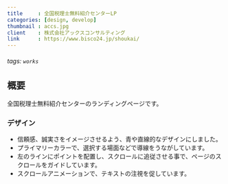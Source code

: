 ```yaml
---
title     : 全国税理士無料紹介センターLP
categories: [design, develop]
thumbnail : accs.jpg
client    : 株式会社アックスコンサルティング
link      : https://www.bisco24.jp/shoukai/
---
```

###### tags: `works`

## 概要

全国税理士無料紹介センターのランディングページです。

### デザイン

- 信頼感、誠実さをイメージさせるよう、青や直線的なデザインにしました。
- プライマリーカラーで、選択する場面などで導線をうながしています。
- 左のラインにポイントを配置し、スクロールに追従させる事で、ページのスクロールをガイドしています。
- スクロールアニメーションで、テキストの注視を促しています。


